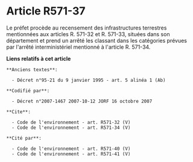 # Article R571-37

Le préfet procède au recensement des infrastructures terrestres mentionnées aux articles R. 571-32 et R. 571-33, situées dans
son département et prend un arrêté les classant dans les catégories prévues par l'arrêté interministériel mentionné à
l'article R. 571-34.

**Liens relatifs à cet article**

	**Anciens textes**:

	  - Décret n°95-21 du 9 janvier 1995 - art. 5 alinéa 1 (Ab)

	**Codifié par**:

	  - Décret n°2007-1467 2007-10-12 JORF 16 octobre 2007

	**Cite**:

	  - Code de l'environnement - art. R571-32 (V)
	  - Code de l'environnement - art. R571-34 (V)

	**Cité par**:

	  - Code de l'environnement - art. R571-40 (V)
	  - Code de l'environnement - art. R571-41 (V)
